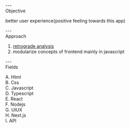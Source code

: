 ---\
Objective


better user experience(positive feeling towards this app)



---\
Approach


1. [retrograde analysis](https://www.youtube.com/watch?v=v34NqCbAA1c&ab_channel=TED-Ed)
2. modularize concepts of frontend mainly in javascript



---\
Fields


A. Html\
B. Css\
C. Javascript\
D. Typescript\
E. React\
F. Nodejs\
G. UIUX\
H. Next.js\
I. API

